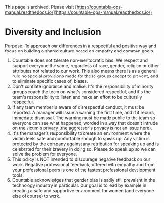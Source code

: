 This page is archived. Please visit [https://countable-ops-manual.readthedocs.io/](https://countable-ops-manual.readthedocs.io/)
# Diversity and Inclusion

Purpose: To approach our differences in a respectful and positive way and focus on building a shared culture based on empathy and common goals.

1. Countable does not tolerate non-meritocratic bias. We respect and support everyone the same, regardless of race, gender, religion or other attributes not related to our work. This also means there is as a general rule no special provisions made for these groups except to prevent, and to eliminate specific cases of, biases.
2. Don't conflate ignorance and malice. It's the responsibility of minority groups coach the team on what's considered respectful, and it's the team's responsibility to listen and make an effort to be culturally respectful.
3. If any team member is aware of disrespectful conduct, it must be reported. A manager will issue a warning the first time, and if it recurs, immediate dismissal. The warning must be made public to the team so everyone can see what happened, worded in a way that doesn't intrude on the victim's privacy (the aggressor's privacy is not an issue here).
4. It's the manager’s responsibility to create an environment where the victim feels safe and comfortable enough to speak up. Any victim is protected by the company against any retribution for speaking up and is celebrated for their bravery in doing so. Please do speak up so we can solve the problem for everyone.
5. This policy is NOT intended to discourage negative feedback on our work. Negative professional feedback, offered with empathy and from your professional peers is one of the fastest professional development tools.
6. Countable acknowledges that gender bias is sadly still prevalent in the technology industry in particular. Our goal is to lead by example in creating a safe and supportive environment for women (and everyone else of course) to work.
